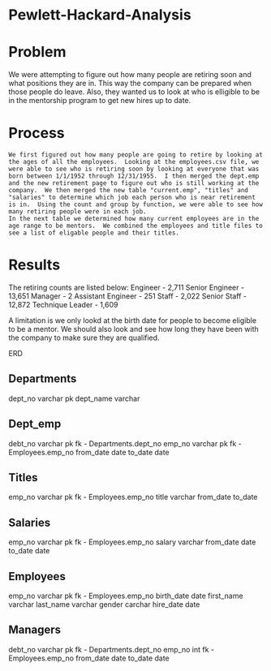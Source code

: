 # Pewlett-Hackard-Analysis
# Problem
  We were attempting to figure out how many people are retiring soon and what positions they are in.  This way the company can be prepared when those people do leave.  Also, they wanted us to look at who is elligible to be in the mentorship program to get new hires up to date.  
  
# Process
    We first figured out how many people are going to retire by looking at the ages of all the employees.  Looking at the employees.csv file, we were able to see who is retiring soon by looking at everyone that was born between 1/1/1952 through 12/31/1955.  I then merged the dept.emp and the new retirement page to figure out who is still working at the company.  We then merged the new table "current.emp", "titles" and "salaries" to determine which job each person who is near retirement is in.  Using the count and group by function, we were able to see how many retiring people were in each job.  
    In the next table we determined how many current employees are in the age range to be mentors.  We combined the employees and title files to see a list of eligable people and their titles.
    
# Results
The retiring counts are listed below:
  Engineer  -  2,711
  Senior Engineer  -  13,651
  Manager  -  2
  Assistant Engineer  - 251
  Staff  -  2,022
  Senior Staff  -  12,872
  Technique Leader  -  1,609
  
A limitation is we only lookd at the birth date for people to become eligible to be a mentor.  We should also look and see how long they have been with the company to make sure they are qualified.

ERD

Departments
-
dept_no varchar pk
dept_name varchar


Dept_emp
-
debt_no varchar pk fk - Departments.dept_no
emp_no varchar pk fk - Employees.emp_no
from_date date
to_date date

Titles
-
emp_no varchar pk fk - Employees.emp_no
title varchar
from_date
to_date

Salaries
-
emp_no varchar pk fk - Employees.emp_no
salary varchar
from_date date
to_date date

Employees
-
emp_no varchar pk fk - Employees.emp_no
birth_date date
first_name varchar
last_name varchar
gender carchar
hire_date date

Managers
-
debt_no varchar pk fk - Departments.dept_no
emp_no int fk - Employees.emp_no
from_date date 
to_date date
